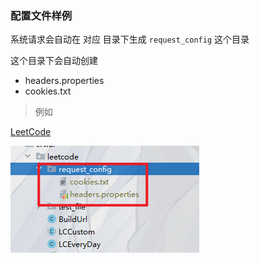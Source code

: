 ### 配置文件样例

系统请求会自动在 对应 目录下生成 ``request_config`` 这个目录

这个目录下会自动创建
- headers.properties
- cookies.txt

> 例如

[LeetCode](../leetcode/request_config)


![](./config.png)

